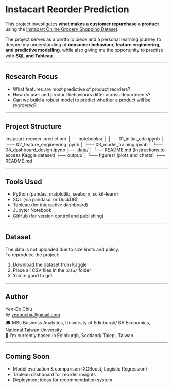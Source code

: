 # Instacart Reorder Prediction

This project investigates **what makes a customer repurchase a product** using the [Instacart Online Grocery Shopping Dataset](https://www.kaggle.com/datasets/instacart/instacart-market-basket-analysis).

The project serves as a portfolio piece and a personal learning journey to deepen my understanding of **consumer behaviour, feature engineering, and predictive modelling**, while also giving me the opportunity to practise with **SQL and Tableau**.

---

## Research Focus

- What features are most predictive of product reorders?
- How do user and product behaviours differ across departments?
- Can we build a robust model to predict whether a product will be reordered?

---

## Project Structure
instacart-reorder-prediction/
├── notebooks/
│ ├── 01_initial_eda.ipynb
│ ├── 02_feature_engineering.ipynb
│ ├── 03_model_training.ipynb
│ └── 04_dashboard_design.ipynb
├── data/
│ └── README.md (Instructions to access Kaggle dataset)
├── output/
│ └── figures/ (plots and charts)
├── README.md

---

## Tools Used

- Python (pandas, matplotlib, seaborn, scikit-learn)
- SQL (via pandasql or DuckDB)
- Tableau (for interactive dashboard)
- Jupyter Notebook
- GitHub (for version control and publishing)

---

## Dataset

The data is not uploaded due to size limits and policy.  
To reproduce the project:

1. Download the dataset from [Kaggle](https://www.kaggle.com/datasets/instacart/instacart-market-basket-analysis)
2. Place all CSV files in the `data/` folder
3. You’re good to go!

---

## Author

Yen-Bo Chiu    
📪 yenbochiu@gmail.com    
🎓 MSc Business Analytics, University of Edinburgh/ BA Economics, National Taiwan University  
📌 I'm currently based in Edinburgh, Scotland/ Taiepi, Taiwan

---

## Coming Soon

- Model evaluation & comparison (XGBoost, Logistic Regression)
- Tableau dashboard for reorder insights
- Deployment ideas for recommendation system
